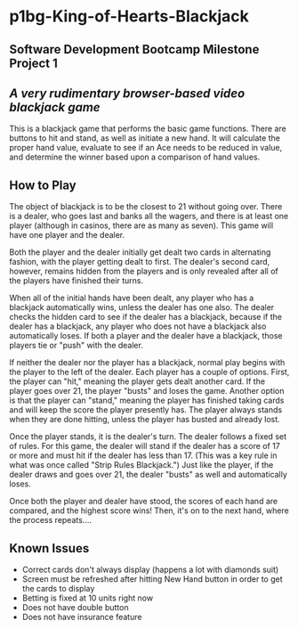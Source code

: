 # p1bg-King-of-Hearts-Blackjack
## Software Development Bootcamp Milestone Project 1
## _A very rudimentary browser-based video blackjack game_

This is a blackjack game that performs the basic game functions. 
There are buttons to hit and stand, as well as initiate a new hand. 
It will calculate the proper hand value, evaluate to see if an Ace 
needs to be reduced in value, and determine the winner based upon a 
comparison of hand values.

## How to Play

The object of blackjack is to be the closest to 21 without going 
over. There is a dealer, who goes last and banks all the wagers, 
and there is at least one player (although in casinos, there are as 
many as seven). This game will have one player and the dealer.

Both the player and the dealer initially get dealt two cards in 
alternating fashion, with the player getting dealt to first. The 
dealer's second card, however, remains hidden from the players and 
is only revealed after all of the players have finished their turns.

When all of the initial hands have been dealt, any player who has a 
blackjack automatically wins, unless the dealer has one also. The 
dealer checks the hidden card to see if the dealer has a blackjack, 
because if the dealer has a blackjack, any player who does not have 
a blackjack also automatically loses. If both a player and the 
dealer have a blackjack, those players tie or "push" with the 
dealer.

If neither the dealer nor the player has a blackjack, normal play 
begins with the player to the left of the dealer. Each player has a 
couple of options. First, the player can "hit," meaning the player 
gets dealt another card. If the player goes over 21, the player 
"busts" and loses the game. Another option is that the player can 
"stand," meaning the player has finished taking cards and will keep 
the score the player presently has. The player always stands when 
they are done hitting, unless the player has busted and already 
lost.

Once the player stands, it is the dealer's turn. The dealer follows 
a fixed set of rules. For this game, the dealer will stand if the 
dealer has a score of 17 or more and must hit if the dealer has 
less than 17. (This was a key rule in what was once called "Strip 
Rules Blackjack.") Just like the player, if the dealer draws and 
goes over 21, the dealer "busts" as well and automatically loses.

Once both the player and dealer have stood, the scores of each hand 
are compared, and the highest score wins! Then, it's on to the next 
hand, where the process repeats....

## Known Issues
- Correct cards don't always display (happens a lot with diamonds suit)
- Screen must be refreshed after hitting New Hand button in order to get the cards to display
- Betting is fixed at 10 units right now
- Does not have double button
- Does not have insurance feature
